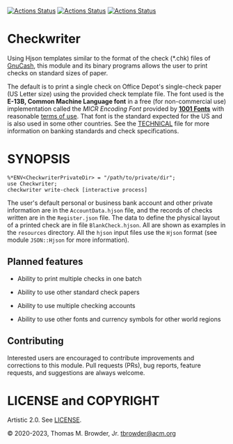 [![Actions Status](https://github.com/tbrowder/Checkwriter/actions/workflows/linux.yml/badge.svg)](https://github.com/tbrowder/Checkwriter/actions) [![Actions Status](https://github.com/tbrowder/Checkwriter/actions/workflows/macos.yml/badge.svg)](https://github.com/tbrowder/Checkwriter/actions) [![Actions Status](https://github.com/tbrowder/Checkwriter/actions/workflows/windows-spec.yml/badge.svg)](https://github.com/tbrowder/Checkwriter/actions)

Checkwriter
===========

Using Hjson templates similar to the format of the check (*.chk) files of [GnuCash](https://gnucash.org), this module and its binary programs allows the user to print checks on standard sizes of paper.

The default is to print a single check on Office Depot's single-check paper (US Letter size) using the provided check template file. The font used is the **E-13B, Common Machine Language font** in a free (for non-commercial use) implementation called the *MICR Encoding Font* provided by **[1001 Fonts](https://www.1001fonts.com/micr-encoding-font.html#styles)** with reasonable [terms of use](https://www.1001fonts.com/licenses/general-font-usage-terms.html). That font is the standard expected for the US and is also used in some other countries. See the [TECHNICAL](./TECHNICAL.md) file for more information on banking standards and check specifications.

SYNOPSIS
========



    %*ENV<CheckwriterPrivateDir> = "/path/to/private/dir";
    use Checkwriter;
    checkwriter write-check [interactive process]

The user's default personal or business bank account and other private information are in the `AccountData.hjson` file, and the records of checks written are in the `Register.json` file. The data to define the physical layout of a printed check are in file `BlankCheck.hjson`. All are shown as examples in the `resources` directory. All the `hjson` input files use the `Hjson` format (see module `JSON::Hjson` for more information).

Planned features
----------------

  * Ability to print multiple checks in one batch

  * Ability to use other standard check papers

  * Ability to use multiple checking accounts

  * Ability to use other fonts and currency symbols for other world regions

Contributing
------------

Interested users are encouraged to contribute improvements and corrections to this module. Pull requests (PRs), bug reports, feature requests, and suggestions are always welcome.

LICENSE and COPYRIGHT
=====================

Artistic 2.0. See [LICENSE](./LICENSE).

© 2020-2023, Thomas M. Browder, Jr. <tbrowder@acm.org>

